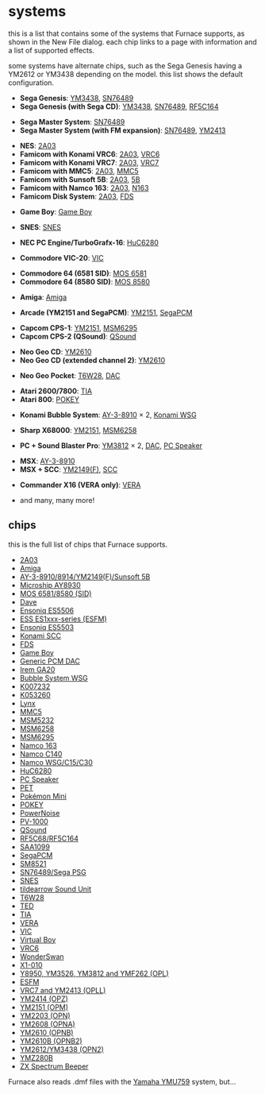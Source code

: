 # systems

this is a list that contains some of the systems that Furnace supports, as shown in the New File dialog. each chip links to a page with information and a list of supported effects.

some systems have alternate chips, such as the Sega Genesis having a YM2612 or YM3438 depending on the model. this list shows the default configuration.

- **Sega Genesis**: [YM3438](ym2612.md), [SN76489](sms.md)
- **Sega Genesis (with Sega CD)**: [YM3438](ym2612.md), [SN76489](sms.md), [RF5C164](ricoh.md)
<!-- -->
- **Sega Master System**: [SN76489](sms.md)
- **Sega Master System (with FM expansion)**: [SN76489](sms.md), [YM2413](opll.md)
<!-- -->
- **NES**: [2A03](nes.md)
- **Famicom with Konami VRC6**: [2A03](nes.md), [VRC6](vrc6.md)
- **Famicom with Konami VRC7**: [2A03](nes.md), [VRC7](opl.md)
- **Famicom with MMC5**: [2A03](nes.md), [MMC5](mmc5.md)
- **Famicom with Sunsoft 5B**: [2A03](nes.md), [5B](ay8910.md)
- **Famicom with Namco 163**: [2A03](nes.md), [N163](n163.md)
- **Famicom Disk System**: [2A03](nes.md), [FDS](fds.md)
<!-- -->
- **Game Boy**: [Game Boy](game-boy.md)
<!-- -->
- **SNES**: [SNES](snes.md)
<!-- -->
- **NEC PC Engine/TurboGrafx-16**: [HuC6280](pce.md)
<!-- -->
- **Commodore VIC-20**: [VIC](vic20.md)
<!-- -->
- **Commodore 64 (6581 SID)**: [MOS 6581](c64.md)
- **Commodore 64 (8580 SID)**: [MOS 8580](c64.md)
<!-- -->
- **Amiga**: [Amiga](amiga.md)
<!-- -->
- **Arcade (YM2151 and SegaPCM)**: [YM2151](ym2151.md), [SegaPCM](segapcm.md)
<!-- -->
- **Capcom CPS-1**: [YM2151](ym2151.md), [MSM6295](msm6295.md)
- **Capcom CPS-2 (QSound)**: [QSound](qsound.md)
<!-- -->
- **Neo Geo CD**: [YM2610](ym2610.md)
- **Neo Geo CD (extended channel 2)**: [YM2610](ym2610.md)
<!-- -->
- **Neo Geo Pocket**: [T6W28](t6w28.md), [DAC](dac.md)
<!-- -->
- **Atari 2600/7800**: [TIA](tia.md)
- **Atari 800**: [POKEY](pokey.md)
<!-- -->
- **Konami Bubble System**: [AY-3-8910](ay8910.md) × 2, [Konami WSG](bubblesystem.md)
<!-- -->
- **Sharp X68000**: [YM2151](ym2151.md), [MSM6258](msm6258.md)
<!-- -->
- **PC + Sound Blaster Pro**: [YM3812](opl.md) × 2, [DAC](dac.md), [PC Speaker](pcspkr.md)
<!-- -->
- **MSX**: [AY-3-8910](ay8910.md)
- **MSX + SCC**: [YM2149(F)](ay8910.md), [SCC](scc.md)
<!-- -->
- **Commander X16 (VERA only)**: [VERA](vera.md)
<!-- -->
- and many, many more!



## chips

this is the full list of chips that Furnace supports.

- [2A03](nes.md)
- [Amiga](amiga.md)
- [AY-3-8910/8914/YM2149(F)/Sunsoft 5B](ay8910.md)
- [Microship AY8930](ay8930.md)
- [MOS 6581/8580 (SID)](c64.md)
- [Dave](dave.md)
- [Ensoniq ES5506](es5506.md)
- [ESS ES1xxx-series (ESFM)](esfm.md)
- [Ensoniq ES5503](es5503.md)
- [Konami SCC](scc.md)
- [FDS](fds.md)
- [Game Boy](game-boy.md)
- [Generic PCM DAC](dac.md)
- [Irem GA20](ga20.md)
- [Bubble System WSG](bubblesystem.md)
- [K007232](k007232.md)
- [K053260](k056320.md)
- [Lynx](lynx.md)
- [MMC5](mmc5.md)
- [MSM5232](msm5232.md)
- [MSM6258](msm6258.md)
- [MSM6295](msm6295.md)
- [Namco 163](n163.md)
- [Namco C140](c140.md)
- [Namco WSG/C15/C30](namco.md)
- [HuC6280](pce.md)
- [PC Speaker](pcspkr.md)
- [PET](pet.md)
- [Pokémon Mini](pokemini.md)
- [POKEY](pokey.md)
- [PowerNoise](powernoise.md)
- [PV-1000](pv1000.md)
- [QSound](qsound.md)
- [RF5C68/RF5C164](ricoh.md)
- [SAA1099](saa1099.md)
- [SegaPCM](segapcm.md)
- [SM8521](sm8521.md)
- [SN76489/Sega PSG](sms.md)
- [SNES](snes.md)
- [tildearrow Sound Unit](soundunit.md)
- [T6W28](t6w28.md)
- [TED](ted.md)
- [TIA](tia.md)
- [VERA](vera.md)
- [VIC](vic20.md)
- [Virtual Boy](virtual-boy.md)
- [VRC6](vrc6.md)
- [WonderSwan](wonderswan.md)
- [X1-010](x1-010.md)
- [Y8950, YM3526, YM3812 and YMF262 (OPL)](opl.md)
- [ESFM](esfm.md)
- [VRC7 and YM2413 (OPLL)](opll.md)
- [YM2414 (OPZ)](opz.md)
- [YM2151 (OPM)](ym2151.md)
- [YM2203 (OPN)](ym2203.md)
- [YM2608 (OPNA)](ym2608.md)
- [YM2610 (OPNB)](ym2610.md)
- [YM2610B (OPNB2)](ym2610b.md)
- [YM2612/YM3438 (OPN2)](ym2612.md)
- [YMZ280B](ymz280b.md)
- [ZX Spectrum Beeper](zxbeep.md)

Furnace also reads .dmf files with the [Yamaha YMU759](ymu759.md) system, but...
